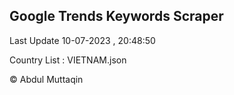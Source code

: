 

## Google Trends Keywords Scraper 
 
Last Update 10-07-2023 , 20:48:50

Country List :
VIETNAM.json



© Abdul Muttaqin 
